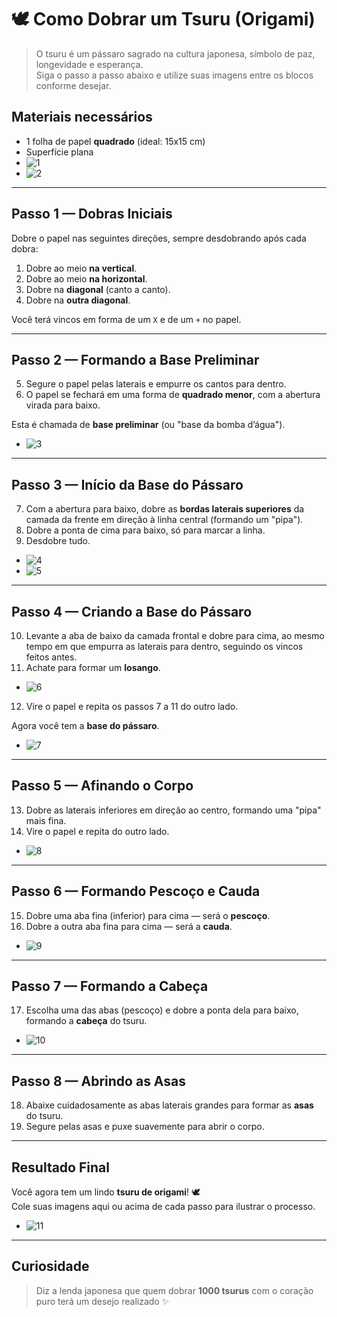 # 🕊️ Como Dobrar um Tsuru (Origami)

> O tsuru é um pássaro sagrado na cultura japonesa, símbolo de paz, longevidade e esperança.  
> Siga o passo a passo abaixo e utilize suas imagens entre os blocos conforme desejar.

## Materiais necessários

- 1 folha de papel **quadrado** (ideal: 15x15 cm)
- Superfície plana
- ![1](/assets/img1)
- ![2](/assets/img2)

---

## Passo 1 — Dobras Iniciais

Dobre o papel nas seguintes direções, sempre desdobrando após cada dobra:

1. Dobre ao meio **na vertical**.
2. Dobre ao meio **na horizontal**.
3. Dobre na **diagonal** (canto a canto).
4. Dobre na **outra diagonal**.

Você terá vincos em forma de um `X` e de um `+` no papel.


---

## Passo 2 — Formando a Base Preliminar

5. Segure o papel pelas laterais e empurre os cantos para dentro.
6. O papel se fechará em uma forma de **quadrado menor**, com a abertura virada para baixo.

Esta é chamada de **base preliminar** (ou "base da bomba d’água").

- ![3](/assets/img3)

---

## Passo 3 — Início da Base do Pássaro

7. Com a abertura para baixo, dobre as **bordas laterais superiores** da camada da frente em direção à linha central (formando um "pipa").
8. Dobre a ponta de cima para baixo, só para marcar a linha.
9. Desdobre tudo.

- ![4](/assets/img4)
- ![5](/assets/img5)

---

## Passo 4 — Criando a Base do Pássaro

10. Levante a aba de baixo da camada frontal e dobre para cima, ao mesmo tempo em que empurra as laterais para dentro, seguindo os vincos feitos antes.
11. Achate para formar um **losango**.

- ![6](/assets/img6)

12. Vire o papel e repita os passos 7 a 11 do outro lado.

Agora você tem a **base do pássaro**.

- ![7](/assets/img7)

---

## Passo 5 — Afinando o Corpo

13. Dobre as laterais inferiores em direção ao centro, formando uma "pipa" mais fina.
14. Vire o papel e repita do outro lado.

- ![8](/assets/img8)

---

## Passo 6 — Formando Pescoço e Cauda

15. Dobre uma aba fina (inferior) para cima — será o **pescoço**.
16. Dobre a outra aba fina para cima — será a **cauda**.

- ![9](/assets/img9)

---

## Passo 7 — Formando a Cabeça

17. Escolha uma das abas (pescoço) e dobre a ponta dela para baixo, formando a **cabeça** do tsuru.

- ![10](/assets/img10)

---

## Passo 8 — Abrindo as Asas

18. Abaixe cuidadosamente as abas laterais grandes para formar as **asas** do tsuru.
19. Segure pelas asas e puxe suavemente para abrir o corpo.

---

## Resultado Final

Você agora tem um lindo **tsuru de origami**! 🕊️  
Cole suas imagens aqui ou acima de cada passo para ilustrar o processo.

- ![11](/assets/img11)

---

## Curiosidade

> Diz a lenda japonesa que quem dobrar **1000 tsurus** com o coração puro terá um desejo realizado ✨
